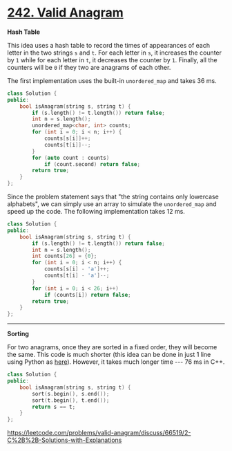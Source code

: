 # [242. Valid Anagram](https://leetcode.com/problems/valid-anagram/)

**Hash Table**

This idea uses a hash table to record the times of appearances of each letter in the two strings `s` and `t`. For each letter in `s`, it increases the counter by `1` while for each letter in `t`, it decreases the counter by `1`. Finally, all the counters will be `0` if they two are anagrams of each other.



The first implementation uses the built-in `unordered_map` and takes 36 ms.



```c++
class Solution {
public:
    bool isAnagram(string s, string t) {
        if (s.length() != t.length()) return false;
        int n = s.length();
        unordered_map<char, int> counts;
        for (int i = 0; i < n; i++) {
            counts[s[i]]++;
            counts[t[i]]--;
        }
        for (auto count : counts)
            if (count.second) return false;
        return true;
    }
};
```



Since the problem statement says that "the string contains only lowercase alphabets", we can simply use an array to simulate the `unordered_map` and speed up the code. The following implementation takes 12 ms.



```c++
class Solution {
public:
    bool isAnagram(string s, string t) {
        if (s.length() != t.length()) return false;
        int n = s.length();
        int counts[26] = {0};
        for (int i = 0; i < n; i++) { 
            counts[s[i] - 'a']++;
            counts[t[i] - 'a']--;
        }
        for (int i = 0; i < 26; i++)
            if (counts[i]) return false;
        return true;
    }
};
```

------



**Sorting**



For two anagrams, once they are sorted in a fixed order, they will become the same. This code is much shorter (this idea can be done in just 1 line using Python as [here](https://leetcode.com/discuss/49372/python-1-line-solution-88ms)). However, it takes much longer time --- 76 ms in C++.



```c++
class Solution {
public:
    bool isAnagram(string s, string t) { 
        sort(s.begin(), s.end());
        sort(t.begin(), t.end());
        return s == t; 
    }
};
```

https://leetcode.com/problems/valid-anagram/discuss/66519/2-C%2B%2B-Solutions-with-Explanations

